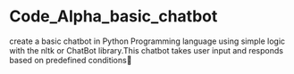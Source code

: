 # Code_Alpha_basic_chatbot

create a basic chatbot in Python Programming language using simple logic with the nltk or ChatBot library.This chatbot takes user input and responds based on predefined conditions🎉
